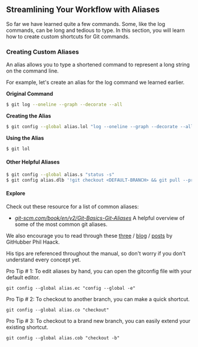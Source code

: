 ## Streamlining Your Workflow with Aliases

So far we have learned quite a few commands. Some, like the log commands, can be long and tedious to type. In this section, you will learn how to create custom shortcuts for Git commands.

### Creating Custom Aliases

An alias allows you to type a shortened command to represent a long string on the command line.

For example, let's create an alias for the log command we learned earlier.

**Original Command**
```sh
$ git log --oneline --graph --decorate --all
```

**Creating the Alias**
```sh
$ git config --global alias.lol "log --oneline --graph --decorate --all"
```

**Using the Alias**
```sh
$ git lol
```

#### Other Helpful Aliases

```sh
$ git config --global alias.s "status -s"
$ git config alias.dlb '!git checkout <DEFAULT-BRANCH> && git pull --prune && git branch --merged | grep -v "\*" | xargs -n 1 git branch -d'
```

#### Explore

Check out these resource for a list of common aliases:

- *[git-scm.com/book/en/v2/Git-Basics-Git-Aliases](https://git-scm.com/book/en/v2/Git-Basics-Git-Aliases)* A helpful overview of some of the most common git aliases.

We also encourage you to read through these [three](http://haacked.com/archive/2014/07/28/github-flow-aliases/) / [blog](http://haacked.com/archive/2015/06/29/git-migrate/) /  [posts](http://haacked.com/archive/2017/01/04/git-alias-open-url/) by GitHubber Phil Haack.

His tips are referenced throughout the manual, so don't worry if you don't understand every concept yet.

Pro Tip # 1:  To edit aliases by hand, you can open the gitconfig file with your default editor.   
```
git config --global alias.ec "config --global -e"
```

Pro Tip # 2: To checkout to another branch, you can make a quick shortcut.
```
git config --global alias.co "checkout"
```

Pro Tip # 3: To checkout to a brand new branch, you can easily extend your existing shortcut.
```
git config --global alias.cob "checkout -b"
```
